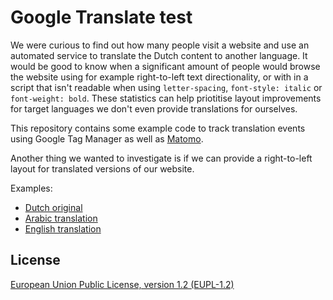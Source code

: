 # Google Translate test

We were curious to find out how many people visit a website and use an automated service to translate the Dutch content to another language. It would be good to know when a significant amount of people would browse the website using for example right-to-left text directionality, or with in a script that isn't readable when using `letter-spacing`, `font-style: italic` or `font-weight: bold`. These statistics can help priotitise layout improvements for target languages we don't even provide translations for ourselves.

This repository contains some example code to track translation events using Google Tag Manager as well as [Matomo](https://matomo.org).

Another thing we wanted to investigate is if we can provide a right-to-left layout for translated versions of our website.

Examples:

- [Dutch original](https://robbert.github.io/translate-test/)
- [Arabic translation](https://robbert-github-io.translate.goog/translate-test/?_x_tr_sl=nl&_x_tr_tl=ar)
- [English translation](https://robbert-github-io.translate.goog/translate-test/?_x_tr_sl=nl&_x_tr_tl=en)

## License

[European Union Public License, version 1.2 (EUPL-1.2)](https://opensource.org/licenses/EUPL-1.2)
